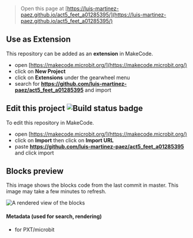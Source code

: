 
> Open this page at [https://luis-martinez-paez.github.io/act5_feet_a01285395/](https://luis-martinez-paez.github.io/act5_feet_a01285395/)

## Use as Extension

This repository can be added as an **extension** in MakeCode.

* open [https://makecode.microbit.org/](https://makecode.microbit.org/)
* click on **New Project**
* click on **Extensions** under the gearwheel menu
* search for **https://github.com/luis-martinez-paez/act5_feet_a01285395** and import

## Edit this project ![Build status badge](https://github.com/luis-martinez-paez/act5_feet_a01285395/workflows/MakeCode/badge.svg)

To edit this repository in MakeCode.

* open [https://makecode.microbit.org/](https://makecode.microbit.org/)
* click on **Import** then click on **Import URL**
* paste **https://github.com/luis-martinez-paez/act5_feet_a01285395** and click import

## Blocks preview

This image shows the blocks code from the last commit in master.
This image may take a few minutes to refresh.

![A rendered view of the blocks](https://github.com/luis-martinez-paez/act5_feet_a01285395/raw/master/.github/makecode/blocks.png)

#### Metadata (used for search, rendering)

* for PXT/microbit
<script src="https://makecode.com/gh-pages-embed.js"></script><script>makeCodeRender("{{ site.makecode.home_url }}", "{{ site.github.owner_name }}/{{ site.github.repository_name }}");</script>
